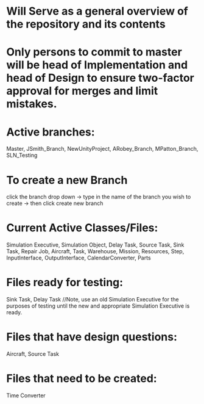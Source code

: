 # Will Serve as a general overview of the repository and its contents
# Only persons to commit to master will be head of Implementation and head of Design to ensure two-factor approval for merges and limit mistakes.
# Active branches: 
Master, JSmith_Branch, NewUnityProject, ARobey_Branch, MPatton_Branch, SLN_Testing
# To create a new Branch
click the branch drop down -> type in the name of the branch you wish to create -> then click create new branch
# Current Active Classes/Files:
Simulation Executive, Simulation Object, Delay Task, Source Task, Sink Task, Repair Job, Aircraft,
Task, Warehouse, Mission, Resources, Step, InputInterface, OutputInterface, CalendarConverter, Parts
# Files ready for testing:
Sink Task, Delay Task //Note, use an old Simulation Executive for the purposes of testing until the new and appropriate Simulation Executive is ready.
# Files that have design questions:
Aircraft, Source Task
# Files that need to be created:
Time Converter
